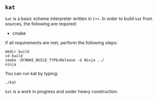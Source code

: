 ## `kat`

`kat` is a basic scheme interpreter written in `C++`. In order to build `kat` from sources, the
following are required:

* cmake

If all requirements are met, perform the following steps:

	mkdir build
	cd build
	cmake -DCMAKE_BUILD_TYPE=Release -G Ninja ../
	ninja

You can run kat by typing:

	./kat

`kat` is a work in progress and under heavy construction.
